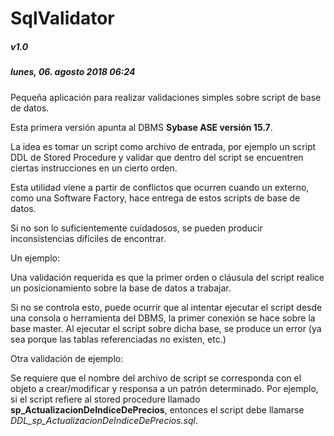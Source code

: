 # SqlValidator
##### v1.0

##### lunes, 06. agosto 2018 06:24 

Pequeña aplicación para realizar validaciones simples sobre script de base de datos.

Esta primera versión apunta al DBMS **Sybase ASE versión 15.7**.

La idea es tomar un script como archivo de entrada, por ejemplo un script DDL de Stored Procedure y validar que dentro del script se encuentren ciertas instrucciones en un cierto orden.

Esta utilidad viene a partir de conflictos que ocurren cuando un externo, como una Software Factory, hace entrega de estos scripts de base de datos.

Si no son lo suficientemente cuidadosos, se pueden producir inconsistencias difíciles de encontrar.

Un ejemplo:

Una validación requerida es que la primer orden o cláusula del script realice un posicionamiento sobre la base de datos a trabajar.

Si no se controla esto, puede ocurrir que al intentar ejecutar el script desde una consola o herramienta del DBMS, la primer conexión se hace sobre la base master. Al ejecutar el script sobre dicha base, se produce un error (ya sea porque las tablas referenciadas no existen, etc.)

Otra validación de ejemplo:

Se requiere que el nombre del archivo de script se corresponda con el objeto a crear/modificar y responsa a un patrón determinado. Por ejemplo, si el script refiere al stored procedure llamado **sp_ActualizacionDeIndiceDePrecios**, entonces el script debe llamarse *DDL_sp_ActualizacionDeIndiceDePrecios.sql*.


